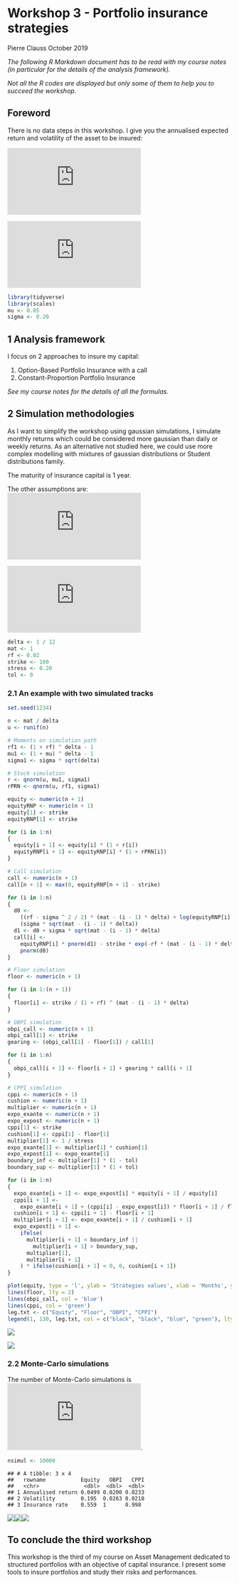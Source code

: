 Workshop 3 - Portfolio insurance strategies
================
Pierre Clauss
October 2019

*The following R Markdown document has to be read with my course notes
(in particular for the details of the analysis framework).*

*Not all the R codes are displayed but only some of them to help you to
succeed the workshop.*

## Foreword

There is no data steps in this workshop. I give you the annualised
expected return and volatility of the asset to be insured:

  
![\\hat\\mu
= 5\\%](https://latex.codecogs.com/png.latex?%5Chat%5Cmu%20%3D%205%5C%25
"\\hat\\mu = 5\\%")  

  
![\\hat\\sigma
= 20\\%](https://latex.codecogs.com/png.latex?%5Chat%5Csigma%20%3D%2020%5C%25
"\\hat\\sigma = 20\\%")  

``` r
library(tidyverse)
library(scales)
mu <- 0.05
sigma <- 0.20
```

## 1 Analysis framework

I focus on 2 approaches to insure my capital:

1.  Option-Based Portfolio Insurance with a call
2.  Constant-Proportion Portfolio Insurance

*See my course notes for the details of all the formulas.*

## 2 Simulation methodologies

As I want to simplify the workshop using gaussian simulations, I
simulate monthly returns which could be considered more gaussian than
daily or weekly returns. As an alternative not studied here, we could
use more complex modelling with mixtures of gaussian distributions or
Student distributions family.

The maturity of insurance capital is 1 year.

The other assumptions are:   
![r\_f = 2\\%](https://latex.codecogs.com/png.latex?r_f%20%3D%202%5C%25
"r_f = 2\\%")  
  
![\\text{stress}
= 20\\%](https://latex.codecogs.com/png.latex?%5Ctext%7Bstress%7D%20%3D%2020%5C%25
"\\text{stress} = 20\\%")  

``` r
delta <- 1 / 12
mat <- 1
rf <- 0.02
strike <- 100
stress <- 0.20
tol <- 0
```

### 2.1 An example with two simulated tracks

``` r
set.seed(1234)

n <- mat / delta
u <- runif(n)

# Moments on simulation path
rf1 <- (1 + rf) ^ delta - 1
mu1 <- (1 + mu) ^ delta - 1
sigma1 <- sigma * sqrt(delta)

# Stock simulation
r <- qnorm(u, mu1, sigma1)
rPRN <- qnorm(u, rf1, sigma1)

equity <- numeric(n + 1)
equityRNP <- numeric(n + 1)
equity[1] <- strike
equityRNP[1] <- strike

for (i in 1:n)
{
  equity[i + 1] <- equity[i] * (1 + r[i])
  equityRNP[i + 1] <- equityRNP[i] * (1 + rPRN[i])
}

# Call simulation
call <- numeric(n + 1)
call[n + 1] <- max(0, equityRNP[n + 1] - strike)

for (i in 1:n)
{
  d0 <-
    ((rf - sigma ^ 2 / 2) * (mat - (i - 1) * delta) + log(equityRNP[i] / strike)) /
    (sigma * sqrt(mat - (i - 1) * delta))
  d1 <- d0 + sigma * sqrt(mat - (i - 1) * delta)
  call[i] <-
    equityRNP[i] * pnorm(d1) - strike * exp(-rf * (mat - (i - 1) * delta)) *
    pnorm(d0)
}

# Floor simulation
floor <- numeric(n + 1)

for (i in 1:(n + 1))
{
  floor[i] <- strike / (1 + rf) ^ (mat - (i - 1) * delta)
}

# OBPI simulation
obpi_call <- numeric(n + 1)
obpi_call[1] <- strike
gearing <- (obpi_call[1] - floor[1]) / call[1]

for (i in 1:n)
{
  obpi_call[i + 1] <- floor[i + 1] + gearing * call[i + 1]
}

# CPPI simulation
cppi <- numeric(n + 1)
cushion <- numeric(n + 1)
multiplier <- numeric(n + 1)
expo_exante <- numeric(n + 1)
expo_expost <- numeric(n + 1)
cppi[1] <- strike
cushion[1] <- cppi[1] - floor[1]
multiplier[1] <- 1 / stress
expo_exante[1] <- multiplier[1] * cushion[1]
expo_expost[1] <- expo_exante[1]
boundary_inf <- multiplier[1] * (1 - tol)
boundary_sup <- multiplier[1] * (1 + tol)

for (i in 1:n)
{
  expo_exante[i + 1] <- expo_expost[i] * equity[i + 1] / equity[i]
  cppi[i + 1] <-
    expo_exante[i + 1] + (cppi[i] - expo_expost[i]) * floor[i + 1] / floor[i]
  cushion[i + 1] <- cppi[i + 1] - floor[i + 1]
  multiplier[i + 1] <- expo_exante[i + 1] / cushion[i + 1]
  expo_expost[i + 1] <-
    ifelse(
      multiplier[i + 1] < boundary_inf ||
        multiplier[i + 1] > boundary_sup,
      multiplier[1],
      multiplier[i + 1]
    ) * ifelse(cushion[i + 1] < 0, 0, cushion[i + 1])
}

plot(equity, type = 'l', ylab = 'Strategies values', xlab = 'Months', ylim = c(70, 130))
lines(floor, lty = 2)
lines(obpi_call, col = 'blue')
lines(cppi, col = 'green')
leg.txt <- c("Equity", "Floor", "OBPI", "CPPI")
legend(1, 130, leg.txt, col = c("black", "black", "blue", "green"), lty = c(1, 2, 1, 1))
```

![](workshop3_files/figure-gfm/track1-1.png)<!-- -->

![](workshop3_files/figure-gfm/track2-1.png)<!-- -->

### 2.2 Monte-Carlo simulations

The number of Monte-Carlo simulations is
![10000](https://latex.codecogs.com/png.latex?10000 "10000").

``` r
nsimul <- 10000
```

    ## # A tibble: 3 x 4
    ##   rowname           Equity   OBPI   CPPI
    ##   <chr>              <dbl>  <dbl>  <dbl>
    ## 1 Annualised return 0.0499 0.0200 0.0233
    ## 2 Volatility        0.195  0.0263 0.0218
    ## 3 Insurance rate    0.559  1      0.998

![](workshop3_files/figure-gfm/simMC-1.png)<!-- -->![](workshop3_files/figure-gfm/simMC-2.png)<!-- -->![](workshop3_files/figure-gfm/simMC-3.png)<!-- -->

## To conclude the third workshop

This workshop is the third of my course on Asset Management dedicated to
structured portfolios with an objective of capital insurance. I present
some tools to insure portfolios and study their risks and performances.
